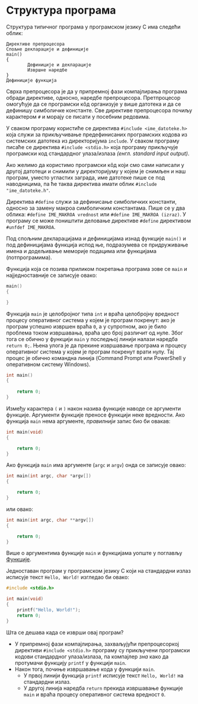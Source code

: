 # Структура програма

Структура типичног програма у програмском језику C има следећи облик:

```text
Директиве препроцесора
Спољне декларације и дефиниције
main()
{
        Дефиниције и декларације
        Извршне наредбе
}
Дефиниције функција
```

Сврха препроцесора је да у припремној фази компајлирања програма обради
директиве, односно, наредбе препроцесора. Претпроцесор омогућује да се
програмски кôд организује у више датотека и да се дефинишу симболичке
константе. Све директиве препроцесора почиљу карактером `#` и морају се писати
у посебним редовима.

У сваком програму користиће се директива `#include <ime_datoteke.h>` која служи
за прикључивање предефинисаних програмских кодова из системских датотека из
директоријума `include`. У сваком програму писаће се директива
`#include <stdio.h>` која програму прикључује програмски код стандардног
улаза/излаза *(енгл. standard input output)*.

Ако желимо да користимо програмски кôд који смо сами написали у другој датотеци
и снимили у директоријуму у којем је снимљен и наш програм, уместо угластих
заграда, име датотеке пише се под наводницима, па ће таква директива имати
облик `#include "ime_datoteke.h"`.

Директива `#define` служи за дефинисање симболичких константи, односно за
замену макроа симболичким константама. Пише се у два облика:
`#define IME_MAKROA vrednost` или `#define IME_MAKROA (izraz)`. У програму се
може поништити деловање директиве `#define` директивом `#unfdef IME_MAKROA`.

Под спољним декларацијама и дефиницијама изнад функције `main()` и под
дефиницијама функција испод ње, подразумева се придруживање имена и додељивање
меморије подацима или функцијама (потпрограмима).

Функција која се позива приликом покретања програма зове се `main` и
најједноставније се записује овако:

```c
main()
{

}
```

Функција `main` је целобројног типа `int` и враћа целобројну вредност процесу
оперативног система у којем је програм покренут: ако је програм успешно извршен
враћа `0`, а у супротном, ако је било проблема током извршавања, враћа цео број
различит од нуле. Због тога се обично у функцији `main` у последњој линији
налази наредба `return 0;`. Њена улога је да прекине извршавање програма и
процесу оперативног система у којем је програм покренут врати нулу. Тај процес
је обично командна линија (Command Prompt или PowerShell у оперативном систему
Windows).

```c
int main()
{
    
    return 0;
}
```

Између карактера `(` и `)` након назива функције наводе се аргументи функције.
Аргументи функције преносе функцији неке вредности. Aко функција `main` нема
аргументе, *правилнији* запис био би овакав:

```c
int main(void)
{

    return 0;
}
```

Ако функција `main` има аргументе (`argc` и `argv`) онда се записује овако:

```c
int main(int argc, char *argv[])
{

    return 0;
}
```

или овако:

```c
int main(int argc, char **argv[])
{

    return 0;
}
```

Више о аргументима функције `main` и функцијама уопште у поглављу
[Функције](./functions.md).

Једноставан програм у програмском језику C који на стандардни излаз исписује
текст `Hello, World!` изгледао би овако:

```c
#include <stdio.h>

int main(void)
{
    printf("Hello, World!");
    return 0;
}
```

Шта се дешава када се изврши овај програм?

- У припремној фази компајлирања, захваљујући препроцесоркој директиви
`#include <stdio.h>` програму су прикључени програмски кодови стандардног
улаза/излаза, па компајлер *зна* како да протумачи функцију `printf` у функцији
`main`.
- Након тога, почиње извршавање кода у функцији `main`.
  - У првој линији функција `printf` исписује текст `Hello, World!` на
  стандардни излаз.
  - У другој линија наредба `return` прекида извршавање функције `main` и враћа
  процесу оперативног система вредност `0`.
